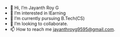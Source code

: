 - 👋 Hi, I’m Jayanth Roy G
- 👀 I’m interested in lEarning
- 🌱 I’m currently pursuing B.Tech(CS)
- 💞️ I’m looking to collaborate.
- 📫 How to reach me jayanthroyg9595@gmail.com.

<!---
royg-9595/royg-9595 is a ✨ special ✨ repository because its `README.md` (this file) appears on your GitHub profile.
You can click the Preview link to take a look at your changes.
--->
